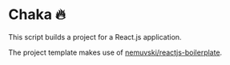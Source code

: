 # Chaka 🔥

This script builds a project for a React.js application.

The project template makes use of [nemuvski/reactjs-boilerplate](https://github.com/nemuvski/reactjs-boilerplate).
